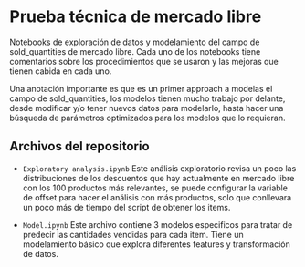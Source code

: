 Prueba técnica de mercado libre 
================

Notebooks de exploración de datos y modelamiento del campo de sold_quantities de mercado libre. Cada uno de los notebooks tiene comentarios sobre los procedimientos que se usaron y las mejoras que tienen cabida en cada uno. 

Una anotación importante es que es un primer approach a modelas el campo de sold_quantities, los modelos tienen mucho trabajo por delante, desde modificar y/o tener nuevos datos para modelarlo, hasta hacer una búsqueda de parámetros optimizados para los modelos que lo requieran.

Archivos del repositorio
-------------------
- ``Exploratory analysis.ipynb``
  Este análisis exploratorio revisa un poco las distribuciones de los descuentos que hay actualmente en mercado libre con los 100 productos más relevantes, se puede configurar la variable de offset para hacer el análisis con más productos, solo que conllevara un poco más de tiempo del script de obtener los items. 

- ``Model.ipynb``
  Este archivo contiene 3 modelos especificos para tratar de predecir las cantidades vendidas para cada item. Tiene un modelamiento básico que explora diferentes features y transformación de datos. 
